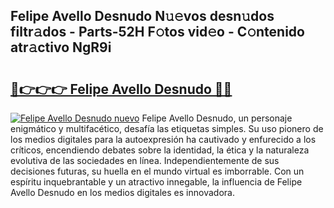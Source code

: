 ## Felipe Avello Desnudo N𝚞𝚎vos desn𝚞dos filtr𝚊dos - Parts-52H F𝚘tos vid𝚎o - C𝚘ntenido atr𝚊ctivo NgR9i

# <h2><a href="http://mba19cc.tromn.icu/?c=Felipe+Avello+Desnudo">🔗👉👉👉 Felipe Avello Desnudo 🔗🔗</a></h2>

[![Felipe Avello Desnudo nuevo](https://i.imgur.com/pEAQMta.gif)](http://mba19cc.tromn.icu/?c=Felipe+Avello+Desnudo)
Felipe Avello Desnudo, un personaje enigmático y multifacético, desafía las etiquetas simples. Su uso pionero de los medios digitales para la autoexpresión ha cautivado y enfurecido a los críticos, encendiendo debates sobre la identidad, la ética y la naturaleza evolutiva de las sociedades en línea. Independientemente de sus decisiones futuras, su huella en el mundo virtual es imborrable. Con un espíritu inquebrantable y un atractivo innegable, la influencia de Felipe Avello Desnudo en los medios digitales es innovadora.
